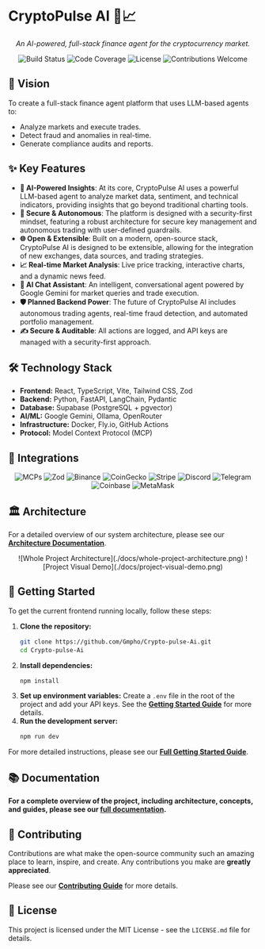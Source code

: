 # CryptoPulse AI 🤖📈

<p align="center">
  <em>An AI-powered, full-stack finance agent for the cryptocurrency market.</em>
</p>

<p align="center">
  <img src="https://img.shields.io/badge/build-passing-brightgreen" alt="Build Status">
  <img src="https://img.shields.io/badge/coverage-95%25-brightgreen" alt="Code Coverage">
  <img src="https://img.shields.io/badge/license-MIT-blue" alt="License">
  <img src="https://img.shields.io/badge/contributions-welcome-orange" alt="Contributions Welcome">
</p>

## 🌟 Vision

To create a full-stack finance agent platform that uses LLM-based agents to:

*   Analyze markets and execute trades.
*   Detect fraud and anomalies in real-time.
*   Generate compliance audits and reports.

## ✨ Key Features

*   **🤖 AI-Powered Insights**: At its core, CryptoPulse AI uses a powerful LLM-based agent to analyze market data, sentiment, and technical indicators, providing insights that go beyond traditional charting tools.
*   **🔐 Secure & Autonomous**: The platform is designed with a security-first mindset, featuring a robust architecture for secure key management and autonomous trading with user-defined guardrails.
*   **🌐 Open & Extensible**: Built on a modern, open-source stack, CryptoPulse AI is designed to be extensible, allowing for the integration of new exchanges, data sources, and trading strategies.
*   **📈 Real-time Market Analysis**: Live price tracking, interactive charts, and a dynamic news feed.
*   **💬 AI Chat Assistant**: An intelligent, conversational agent powered by Google Gemini for market queries and trade execution.
*   **🛡️ Planned Backend Power**: The future of CryptoPulse AI includes autonomous trading agents, real-time fraud detection, and automated portfolio management.
*   **✍️ Secure & Auditable**: All actions are logged, and API keys are managed with a security-first approach.

## 🛠️ Technology Stack

*   **Frontend:** React, TypeScript, Vite, Tailwind CSS, Zod
*   **Backend:** Python, FastAPI, LangChain, Pydantic
*   **Database:** Supabase (PostgreSQL + pgvector)
*   **AI/ML:** Google Gemini, Ollama, OpenRouter
*   **Infrastructure:** Docker, Fly.io, GitHub Actions
*   **Protocol:** Model Context Protocol (MCP)

## 🔌 Integrations

<p align="center">
  <img src="https://img.shields.io/badge/MCPs-Model%20Context%20Protocol-blue?style=for-the-badge" alt="MCPs">
  <img src="https://img.shields.io/badge/Zod-3E67B1?style=for-the-badge&logo=zod&logoColor=white" alt="Zod">
  <img src="https://img.shields.io/badge/Binance-FCD535?style=for-the-badge&logo=binance&logoColor=black" alt="Binance">
  <img src="https://img.shields.io/badge/CoinGecko-8BC34A?style=for-the-badge&logo=coingecko&logoColor=white" alt="CoinGecko">
  <img src="https://img.shields.io/badge/Stripe-626CD9?style=for-the-badge&logo=stripe&logoColor=white" alt="Stripe">
  <img src="https://img.shields.io/badge/Discord-5865F2?style=for-the-badge&logo=discord&logoColor=white" alt="Discord">
  <img src="https://img.shields.io/badge/Telegram-2CA5E0?style=for-the-badge&logo=telegram&logoColor=white" alt="Telegram">
  <img src="https://img.shields.io/badge/Coinbase-0052FF?style=for-the-badge&logo=coinbase&logoColor=white" alt="Coinbase">
  <img src="https://img.shields.io/badge/MetaMask-E8831D?style=for-the-badge&logo=metamask&logoColor=white" alt="MetaMask">
</p>

## 🏛️ Architecture

For a detailed overview of our system architecture, please see our [**Architecture Documentation**](./docs/concepts/architecture.md).

<p align="center">
  ![Whole Project Architecture](./docs/whole-project-architecture.png)
  ![Project Visual Demo](./docs/project-visual-demo.png)
</p>

## 🚀 Getting Started

To get the current frontend running locally, follow these steps:

1.  **Clone the repository:**
    ```sh
    git clone https://github.com/Gmpho/Crypto-pulse-Ai.git
    cd Crypto-pulse-Ai
    ```
2.  **Install dependencies:**
    ```sh
    npm install
    ```
3.  **Set up environment variables:**
    Create a `.env` file in the root of the project and add your API keys. See the [**Getting Started Guide**](./docs/getting-started.md) for more details.
4.  **Run the development server:**
    ```sh
    npm run dev
    ```

For more detailed instructions, please see our [**Full Getting Started Guide**](./docs/getting-started.md).

## 📚 Documentation

**For a complete overview of the project, including architecture, concepts, and guides, please see our [full documentation](./docs/README.md).**

## 🤝 Contributing

Contributions are what make the open-source community such an amazing place to learn, inspire, and create. Any contributions you make are **greatly appreciated**.

Please see our [**Contributing Guide**](./docs/guides/roadmap-and-contributing.md) for more details.

## 📄 License

This project is licensed under the MIT License - see the `LICENSE.md` file for details.